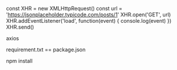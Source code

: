const XHR = new XMLHttpRequest()
const url = 'https://jsonplaceholder.typicode.com/posts/1'
XHR.open('GET', url)
XHR.addEventListener('load', function(event) {
	console.log(event)
})
XHR.send()

axios

requirement.txt == package.json 

npm install 